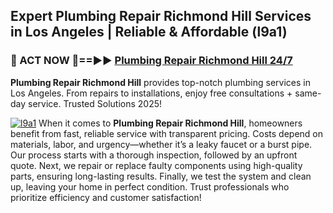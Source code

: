 ## Expert Plumbing Repair Richmond Hill Services in Los Angeles | Reliable & Affordable (l9a1)  

<h3>🚿 ACT NOW 🌟==►► <a href="https://tinyurl.com/2ne6vx2x" rel="nofollow">Plumbing Repair Richmond Hill 24/7</a></h3>

**Plumbing Repair Richmond Hill** provides top-notch plumbing services in Los Angeles. From repairs to installations, enjoy free consultations + same-day service. Trusted Solutions 2025!

[![l9a1](https://i.imgur.com/4PFF4AK.jpeg)](https://tinyurl.com/2ne6vx2x)
When it comes to **Plumbing Repair Richmond Hill**, homeowners benefit from fast, reliable service with transparent pricing. Costs depend on materials, labor, and urgency—whether it’s a leaky faucet or a burst pipe. Our process starts with a thorough inspection, followed by an upfront quote. Next, we repair or replace faulty components using high-quality parts, ensuring long-lasting results. Finally, we test the system and clean up, leaving your home in perfect condition. Trust professionals who prioritize efficiency and customer satisfaction!